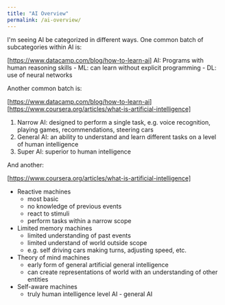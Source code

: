 ```yaml
---
title: "AI Overview"
permalink: /ai-overview/
---
```


I'm seeing AI be categorized in different ways.  One common batch of subcategories within AI is:

[https://www.datacamp.com/blog/how-to-learn-ai]
AI: Programs with human reasoning skills
    - ML: can learn without explicit programming
        - DL: use of neural networks

Another common batch is:

[https://www.datacamp.com/blog/how-to-learn-ai]
[https://www.coursera.org/articles/what-is-artificial-intelligence]
1. Narrow AI: designed to perform a single task, e.g. voice recognition, playing games, recommendations, steering cars
2. General AI: an ability to understand and learn different tasks on a level of human intelligence
3. Super AI: superior to human intelligence

And another:

[https://www.coursera.org/articles/what-is-artificial-intelligence]
- Reactive machines
    - most basic
    - no knowledge of previous events
    - react to stimuli
    - perform tasks within a narrow scope
- Limited memory machines
    - limited understanding of past events
    - limited understand of world outside scope
    - e.g. self driving cars making turns, adjusting speed, etc.
- Theory of mind machines
    - early form of general artificial general intelligence
    - can create representations of world with an understanding of other entities
- Self-aware machines
    - truly human intelligence level AI - general AI

